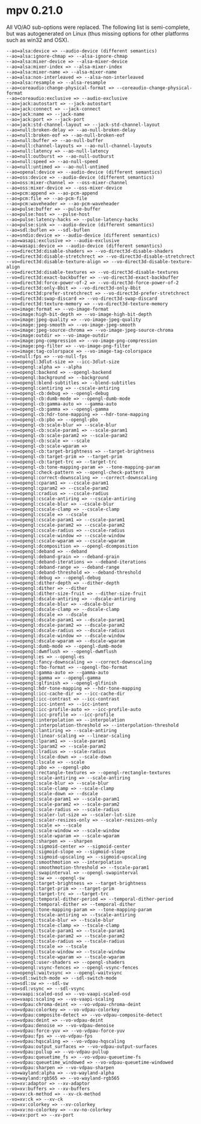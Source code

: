 # mpv 0.21.0

All VO/AO sub-options were replaced. The following list is semi-complete, but was autogenerated on Linux (thus missing options for other platforms such as win32 and OSX).

    --ao=alsa:device => --audio-device (different semantics)
    --ao=alsa:ignore-chmap => --alsa-ignore-chmap
    --ao=alsa:mixer-device => --alsa-mixer-device
    --ao=alsa:mixer-index => --alsa-mixer-index
    --ao=alsa:mixer-name => --alsa-mixer-name
    --ao=alsa:non-interleaved => --alsa-non-interleaved
    --ao=alsa:resample => --alsa-resample
    --ao=coreaudio:change-physical-format => --coreaudio-change-physical-format
    --ao=coreaudio:exclusive => --audio-exclusive
    --ao=jack:autostart => --jack-autostart
    --ao=jack:connect => --jack-connect
    --ao=jack:name => --jack-name
    --ao=jack:port => --jack-port
    --ao=jack:std-channel-layout => --jack-std-channel-layout
    --ao=null:broken-delay => --ao-null-broken-delay
    --ao=null:broken-eof => --ao-null-broken-eof
    --ao=null:buffer => --ao-null-buffer
    --ao=null:channel-layouts => --ao-null-channel-layouts
    --ao=null:latency => --ao-null-latency
    --ao=null:outburst => --ao-null-outburst
    --ao=null:speed => --ao-null-speed
    --ao=null:untimed => --ao-null-untimed
    --ao=openal:device => --audio-device (different semantics)
    --ao=oss:device => --audio-device (different semantics)
    --ao=oss:mixer-channel => --oss-mixer-channel
    --ao=oss:mixer-device => --oss-mixer-device
    --ao=pcm:append => --ao-pcm-append
    --ao=pcm:file => --ao-pcm-file
    --ao=pcm:waveheader => --ao-pcm-waveheader
    --ao=pulse:buffer => --pulse-buffer
    --ao=pulse:host => --pulse-host
    --ao=pulse:latency-hacks => --pulse-latency-hacks
    --ao=pulse:sink => --audio-device (different semantics)
    --ao=sdl:buflen => --sdl-buflen
    --ao=sndio:device => --audio-device (different semantics)
    --ao=wasapi:exclusive => --audio-exclusive
    --ao=wasapi:device => --audio-device (different semantics)
    --vo=direct3d:disable-shaders => --vo-direct3d-disable-shaders
    --vo=direct3d:disable-stretchrect => --vo-direct3d-disable-stretchrect
    --vo=direct3d:disable-texture-align => --vo-direct3d-disable-texture-align
    --vo=direct3d:disable-textures => --vo-direct3d-disable-textures
    --vo=direct3d:exact-backbuffer => --vo-direct3d-exact-backbuffer
    --vo=direct3d:force-power-of-2 => --vo-direct3d-force-power-of-2
    --vo=direct3d:only-8bit => --vo-direct3d-only-8bit
    --vo=direct3d:prefer-stretchrect => --vo-direct3d-prefer-stretchrect
    --vo=direct3d:swap-discard => --vo-direct3d-swap-discard
    --vo=direct3d:texture-memory => --vo-direct3d-texture-memory
    --vo=image:format => --vo-image-format
    --vo=image:high-bit-depth => --vo-image-high-bit-depth
    --vo=image:jpeg-quality => --vo-image-jpeg-quality
    --vo=image:jpeg-smooth => --vo-image-jpeg-smooth
    --vo=image:jpeg-source-chroma => --vo-image-jpeg-source-chroma
    --vo=image:outdir => --vo-image-outdir
    --vo=image:png-compression => --vo-image-png-compression
    --vo=image:png-filter => --vo-image-png-filter
    --vo=image:tag-colorspace => --vo-image-tag-colorspace
    --vo=null:fps => --vo-null-fps
    --vo=opengl:3dlut-size => --icc-3dlut-size
    --vo=opengl:alpha => --alpha
    --vo=opengl:backend => --opengl-backend
    --vo=opengl:background => --background
    --vo=opengl:blend-subtitles => --blend-subtitles
    --vo=opengl:cantiring => --cscale-antiring
    --vo=opengl-cb:debug => --opengl-debug
    --vo=opengl-cb:dumb-mode => --opengl-dumb-mode
    --vo=opengl-cb:gamma-auto => --gamma-auto
    --vo=opengl-cb:gamma => --opengl-gamma
    --vo=opengl-cb:hdr-tone-mapping => --hdr-tone-mapping
    --vo=opengl-cb:pbo => --opengl-pbo
    --vo=opengl-cb:scale-blur => --scale-blur
    --vo=opengl-cb:scale-param1 => --scale-param1
    --vo=opengl-cb:scale-param2 => --scale-param2
    --vo=opengl-cb:scale => --scale
    --vo=opengl-cb:scale-wparam => 
    --vo=opengl-cb:target-brightness => --target-brightness
    --vo=opengl-cb:target-prim => --target-prim
    --vo=opengl-cb:target-trc => --target-trc
    --vo=opengl-cb:tone-mapping-param => --tone-mapping-param
    --vo=opengl:check-pattern => --opengl-check-pattern
    --vo=opengl:correct-downscaling => --correct-downscaling
    --vo=opengl:cparam1 => --cscale-param1
    --vo=opengl:cparam2 => --cscale-param2
    --vo=opengl:cradius => --cscale-radius
    --vo=opengl:cscale-antiring => --cscale-antiring
    --vo=opengl:cscale-blur => --cscale-blur
    --vo=opengl:cscale-clamp => --cscale-clamp
    --vo=opengl:cscale => --cscale
    --vo=opengl:cscale-param1 => --cscale-param1
    --vo=opengl:cscale-param2 => --cscale-param2
    --vo=opengl:cscale-radius => --cscale-radius
    --vo=opengl:cscale-window => --cscale-window
    --vo=opengl:cscale-wparam => --cscale-wparam
    --vo=opengl:dcomposition => --opengl-dcomposition
    --vo=opengl:deband => --deband
    --vo=opengl:deband-grain => --deband-grain
    --vo=opengl:deband-iterations => --deband-iterations
    --vo=opengl:deband-range => --deband-range
    --vo=opengl:deband-threshold => --deband-threshold
    --vo=opengl:debug => --opengl-debug
    --vo=opengl:dither-depth => --dither-depth
    --vo=opengl:dither => --dither
    --vo=opengl:dither-size-fruit => --dither-size-fruit
    --vo=opengl:dscale-antiring => --dscale-antiring
    --vo=opengl:dscale-blur => --dscale-blur
    --vo=opengl:dscale-clamp => --dscale-clamp
    --vo=opengl:dscale => --dscale
    --vo=opengl:dscale-param1 => --dscale-param1
    --vo=opengl:dscale-param2 => --dscale-param2
    --vo=opengl:dscale-radius => --dscale-radius
    --vo=opengl:dscale-window => --dscale-window
    --vo=opengl:dscale-wparam => --dscale-wparam
    --vo=opengl:dumb-mode => --opengl-dumb-mode
    --vo=opengl:dwmflush => --opengl-dwmflush
    --vo=opengl:es => --opengl-es
    --vo=opengl:fancy-downscaling => --correct-downscaling
    --vo=opengl:fbo-format => --opengl-fbo-format
    --vo=opengl:gamma-auto => --gamma-auto
    --vo=opengl:gamma => --opengl-gamma
    --vo=opengl:glfinish => --opengl-glfinish
    --vo=opengl:hdr-tone-mapping => --hdr-tone-mapping
    --vo=opengl:icc-cache-dir => --icc-cache-dir
    --vo=opengl:icc-contrast => --icc-contrast
    --vo=opengl:icc-intent => --icc-intent
    --vo=opengl:icc-profile-auto => --icc-profile-auto
    --vo=opengl:icc-profile => --icc-profile
    --vo=opengl:interpolation => --interpolation
    --vo=opengl:interpolation-threshold => --interpolation-threshold
    --vo=opengl:lantiring => --scale-antiring
    --vo=opengl:linear-scaling => --linear-scaling
    --vo=opengl:lparam1 => --scale-param1
    --vo=opengl:lparam2 => --scale-param2
    --vo=opengl:lradius => --scale-radius
    --vo=opengl:lscale-down => --scale-down
    --vo=opengl:lscale => --scale
    --vo=opengl:pbo => --opengl-pbo
    --vo=opengl:rectangle-textures => --opengl-rectangle-textures
    --vo=opengl:scale-antiring => --scale-antiring
    --vo=opengl:scale-blur => --scale-blur
    --vo=opengl:scale-clamp => --scale-clamp
    --vo=opengl:scale-down => --dscale
    --vo=opengl:scale-param1 => --scale-param1
    --vo=opengl:scale-param2 => --scale-param2
    --vo=opengl:scale-radius => --scale-radius
    --vo=opengl:scaler-lut-size => --scaler-lut-size
    --vo=opengl:scaler-resizes-only => --scaler-resizes-only
    --vo=opengl:scale => --scale
    --vo=opengl:scale-window => --scale-window
    --vo=opengl:scale-wparam => --scale-wparam
    --vo=opengl:sharpen => --sharpen
    --vo=opengl:sigmoid-center => --sigmoid-center
    --vo=opengl:sigmoid-slope => --sigmoid-slope
    --vo=opengl:sigmoid-upscaling => --sigmoid-upscaling
    --vo=opengl:smoothmotion => --interpolation
    --vo=opengl:smoothmotion-threshold => --tscale-param1
    --vo=opengl:swapinterval => --opengl-swapinterval
    --vo=opengl:sw => --opengl-sw
    --vo=opengl:target-brightness => --target-brightness
    --vo=opengl:target-prim => --target-prim
    --vo=opengl:target-trc => --target-trc
    --vo=opengl:temporal-dither-period => --temporal-dither-period
    --vo=opengl:temporal-dither => --temporal-dither
    --vo=opengl:tone-mapping-param => --tone-mapping-param
    --vo=opengl:tscale-antiring => --tscale-antiring
    --vo=opengl:tscale-blur => --tscale-blur
    --vo=opengl:tscale-clamp => --tscale-clamp
    --vo=opengl:tscale-param1 => --tscale-param1
    --vo=opengl:tscale-param2 => --tscale-param2
    --vo=opengl:tscale-radius => --tscale-radius
    --vo=opengl:tscale => --tscale
    --vo=opengl:tscale-window => --tscale-window
    --vo=opengl:tscale-wparam => --tscale-wparam
    --vo=opengl:user-shaders => --opengl-shaders
    --vo=opengl:vsync-fences => --opengl-vsync-fences
    --vo=opengl:waitvsync => --opengl-waitvsync
    --vo=sdl:switch-mode => --sdl-switch-mode
    --vo=sdl:sw => --sdl-sw
    --vo=sdl:vsync => --sdl-vsync
    --vo=vaapi:scaled-osd => --vo-vaapi-scaled-osd
    --vo=vaapi:scaling => --vo-vaapi-scaling
    --vo=vdpau:chroma-deint => --vo-vdpau-chroma-deint
    --vo=vdpau:colorkey => --vo-vdpau-colorkey
    --vo=vdpau:composite-detect => --vo-vdpau-composite-detect
    --vo=vdpau:deint => --vo-vdpau-deint
    --vo=vdpau:denoise => --vo-vdpau-denoise
    --vo=vdpau:force-yuv => --vo-vdpau-force-yuv
    --vo=vdpau:fps => --vo-vdpau-fps
    --vo=vdpau:hqscaling => --vo-vdpau-hqscaling
    --vo=vdpau:output_surfaces => --vo-vdpau-output-surfaces
    --vo=vdpau:pullup => --vo-vdpau-pullup
    --vo=vdpau:queuetime_fs => --vo-vdpau-queuetime-fs
    --vo=vdpau:queuetime_windowed => --vo-vdpau-queuetime-windowed
    --vo=vdpau:sharpen => --vo-vdpau-sharpen
    --vo=wayland:alpha => --vo-wayland-alpha
    --vo=wayland:rgb565 => --vo-wayland-rgb565
    --vo=xv:adaptor => --xv-adaptor
    --vo=xv:buffers => --xv-buffers
    --vo=xv:ck-method => --xv-ck-method
    --vo=xv:ck => --xv-ck
    --vo=xv:colorkey => --xv-colorkey
    --vo=xv:no-colorkey => --xv-no-colorkey
    --vo=xv:port => --xv-port
